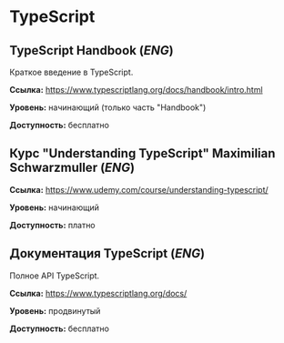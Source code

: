 # TypeScript

## TypeScript Handbook (*ENG*)

Краткое введение в TypeScript.

**Ссылка:** https://www.typescriptlang.org/docs/handbook/intro.html

**Уровень:** начинающий (только часть "Handbook")

**Доступность:** бесплатно

## Курс "Understanding TypeScript" Maximilian Schwarzmuller (*ENG*)

**Ссылка:** https://www.udemy.com/course/understanding-typescript/

**Уровень:** начинающий

**Доступность:** платно

## Документация TypeScript (*ENG*)

Полное API TypeScript.

**Ссылка:** https://www.typescriptlang.org/docs/

**Уровень:** продвинутый

**Доступность:** бесплатно